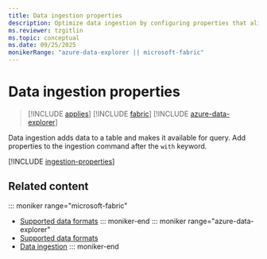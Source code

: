 ```yaml
---
title: Data ingestion properties
description: Optimize data ingestion by configuring properties that align with your data formats.
ms.reviewer: tzgitlin
ms.topic: conceptual
ms.date: 09/25/2025
monikerRange: "azure-data-explorer || microsoft-fabric"
---
```

# Data ingestion properties

> [!INCLUDE [applies](includes/applies-to-version/applies.md)] [!INCLUDE [fabric](includes/applies-to-version/fabric.md)] [!INCLUDE [azure-data-explorer](includes/applies-to-version/azure-data-explorer.md)]

Data ingestion adds data to a table and makes it available for query. Add properties to the ingestion command after the `with` keyword.

[!INCLUDE [ingestion-properties](includes/ingestion-properties.md)]

## Related content

::: moniker range="microsoft-fabric"
* [Supported data formats](ingestion-supported-formats.md)
::: moniker-end
::: moniker range="azure-data-explorer"
* [Supported data formats](ingestion-supported-formats.md)
* [Data ingestion](/azure/data-explorer/ingest-data-overview)
::: moniker-end
